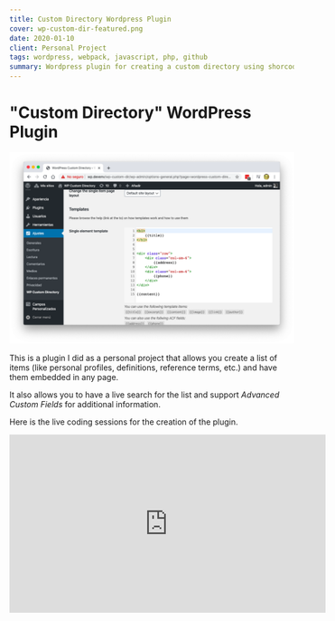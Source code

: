 ```yaml
---
title: Custom Directory Wordpress Plugin
cover: wp-custom-dir-featured.png
date: 2020-01-10
client: Personal Project
tags: wordpress, webpack, javascript, php, github
summary: Wordpress plugin for creating a custom directory using shorcodes
---
```


# "Custom Directory" WordPress Plugin

![Cover Image](wp-custom-dir-featured.png)

This is a plugin I did as a personal project that allows you create a list of items (like personal profiles, definitions, reference terms, etc.) and have them embedded in any page.

It also allows you to have a live search for the list and support _Advanced Custom Fields_ for additional information.

Here is the live coding sessions for the creation of the plugin.

<div class="video-container">
<iframe width="560" height="315" src="https://www.youtube.com/embed/videoseries?list=PLqJrOd2CQU3cx-DUq0fPpFyYpLJYkwTba" frameborder="0" allow="accelerometer; autoplay; encrypted-media; gyroscope; picture-in-picture" allowfullscreen></iframe>
</div>
